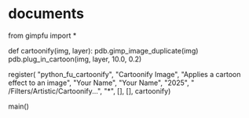 # documents 
from gimpfu import *

def cartoonify(img, layer):
    pdb.gimp_image_duplicate(img)
    pdb.plug_in_cartoon(img, layer, 10.0, 0.2)

register(
    "python_fu_cartoonify",
    "Cartoonify Image",
    "Applies a cartoon effect to an image",
    "Your Name", "Your Name", "2025",
    "<Image>/Filters/Artistic/Cartoonify...",
    "*",
    [],
    [],
    cartoonify)

main()
